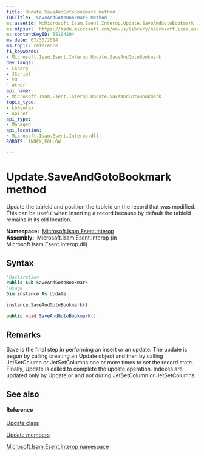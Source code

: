 ```yaml
---
title: Update.SaveAndGotoBookmark method 
TOCTitle: 'SaveAndGotoBookmark method '
ms:assetid: M:Microsoft.Isam.Esent.Interop.Update.SaveAndGotoBookmark
ms:mtpsurl: https://msdn.microsoft.com/en-us/library/microsoft.isam.esent.interop.update.saveandgotobookmark(v=EXCHG.10)
ms:contentKeyID: 55104204
ms.date: 07/30/2014
ms.topic: reference
f1_keywords:
- Microsoft.Isam.Esent.Interop.Update.SaveAndGotoBookmark
dev_langs:
- CSharp
- JScript
- VB
- other
api_name: 
- Microsoft.Isam.Esent.Interop.Update.SaveAndGotoBookmark
topic_type: 
- kbSyntax
- apiref
api_type: 
- Managed
api_location: 
- Microsoft.Isam.Esent.Interop.dll
ROBOTS: INDEX,FOLLOW

---
```


# Update.SaveAndGotoBookmark method

Update the tableid and position the tableid on the record that was modified. This can be useful when inserting a record because by default the tableid remains in its old location.

**Namespace:**  [Microsoft.Isam.Esent.Interop](hh596136\(v=exchg.10\).md)  
**Assembly:**  Microsoft.Isam.Esent.Interop (in Microsoft.Isam.Esent.Interop.dll)

## Syntax

``` vb
'Declaration
Public Sub SaveAndGotoBookmark
'Usage
Dim instance As Update

instance.SaveAndGotoBookmark()
```

``` csharp
public void SaveAndGotoBookmark()
```

## Remarks

Save is the final step in performing an insert or an update. The update is begun by calling creating an Update object and then by calling JetSetColumn or JetSetColumns one or more times to set the record state. Finally, Update is called to complete the update operation. Indexes are updated only by Update or and not during JetSetColumn or JetSetColumns.

## See also

#### Reference

[Update class](dn351191\(v=exchg.10\).md)

[Update members](dn351259\(v=exchg.10\).md)

[Microsoft.Isam.Esent.Interop namespace](hh596136\(v=exchg.10\).md)

